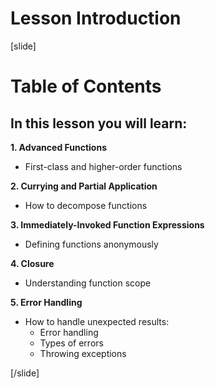 # Lesson Introduction

[slide]
# Table of Contents

## In this lesson you will learn:

**1. Advanced Functions**
- First-class and higher-order functions

**2. Currying and Partial Application**
- How to decompose functions

**3. Immediately-Invoked Function Expressions**
- Defining functions anonymously

**4. Closure**
- Understanding function scope

**5. Error Handling**
- How to handle unexpected results:
   - Error handling
   - Types of errors
   - Throwing exceptions

[/slide]
